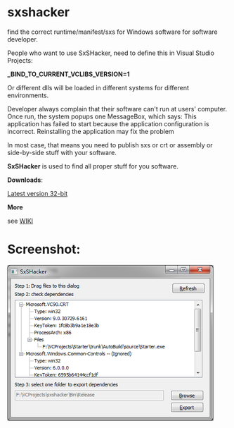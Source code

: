 sxshacker
=========

find the correct runtime/manifest/sxs for Windows software for software developer.


People who want to use SxSHacker, need to define this in Visual Studio Projects:

  **_BIND_TO_CURRENT_VCLIBS_VERSION=1**

Or different dlls will be loaded in different systems for different environments.

Developer always complain that their software can't run at users' computer. Once run, the system popups one MessageBox, which says:
  This application has failed to start because the application configuration is incorrect. Reinstalling the application may fix the problem

In most case, that means you need to publish sxs or crt or assembly or side-by-side stuff with your software.
  
**SxSHacker** is used to find all proper stuff for you software.


**Downloads**:

[Latest version 32-bit](https://github.com/hufuman/sxshacker/blob/master/sxshacker_x32.exe?raw=true)


**More**

see [WIKI](https://github.com/hufuman/sxshacker/wiki)


Screenshot:
===========

![image](https://github.com/hufuman/sxshacker/raw/master/snapshot.png)

